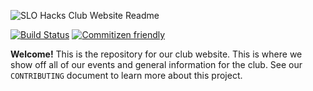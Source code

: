![SLO Hacks Club Website Readme](https://user-images.githubusercontent.com/986543/38965768-6dff54e2-4333-11e8-92c1-7ebdc0e1ff1e.png)

[![Build Status](https://travis-ci.org/slohacks/club.svg?branch=master)](https://travis-ci.org/slohacks/club)
[![Commitizen friendly](https://img.shields.io/badge/commitizen-friendly-brightgreen.svg)](http://commitizen.github.io/cz-cli/)

__Welcome!__ This is the repository for our club website. This is where we show off all of our events and general information for the club. See our `CONTRIBUTING` document to learn more about this project.

